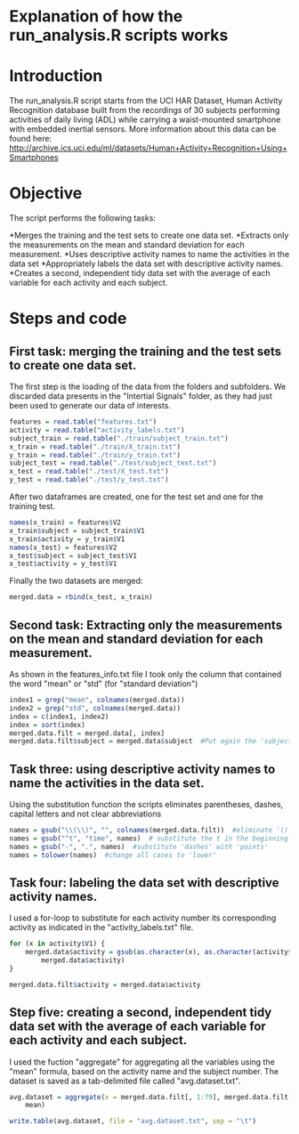 Explanation of how the run_analysis.R scripts works
========================================================

# Introduction
The run_analysis.R script starts from the UCI HAR Dataset, Human Activity Recognition database built from the recordings of 30 subjects performing activities of daily living (ADL) while carrying a waist-mounted smartphone with embedded inertial sensors. More information about this data can be found here: http://archive.ics.uci.edu/ml/datasets/Human+Activity+Recognition+Using+Smartphones

# Objective

The script performs the following tasks:

*Merges the training and the test sets to create one data set.
*Extracts only the measurements on the mean and standard deviation for each measurement. 
*Uses descriptive activity names to name the activities in the data set
*Appropriately labels the data set with descriptive activity names. 
*Creates a second, independent tidy data set with the average of each variable for each activity and each subject. 

# Steps and code

## First task: merging the training and the test sets to create one data set.

The first step is the loading of the data from the folders and subfolders. We discarded data presents in the "Intertial Signals" folder, as they had just been used to generate our data of interests.


```r
features = read.table("features.txt")
activity = read.table("activity_labels.txt")
subject_train = read.table("./train/subject_train.txt")
x_train = read.table("./train/X_train.txt")
y_train = read.table("./train/y_train.txt")
subject_test = read.table("./test/subject_test.txt")
x_test = read.table("./test/X_test.txt")
y_test = read.table("./test/y_test.txt")
```


After two dataframes are created, one for the test set and one for the training test.


```r
names(x_train) = features$V2
x_train$subject = subject_train$V1
x_train$activity = y_train$V1
names(x_test) = features$V2
x_test$subject = subject_test$V1
x_test$activity = y_test$V1
```


Finally the two datasets are merged:


```r
merged.data = rbind(x_test, x_train)
```


## Second task: Extracting only the measurements on the mean and standard deviation for each measurement.

As shown in the features_info.txt file I took only the column that contained the word "mean" or "std" (for "standard deviation")


```r
index1 = grep("mean", colnames(merged.data))
index2 = grep("std", colnames(merged.data))
index = c(index1, index2)
index = sort(index)
merged.data.filt = merged.data[, index]
merged.data.filt$subject = merged.data$subject  #Put again the 'subject column'
```


## Task three: using descriptive activity names to name the activities in the data set.

Using the substitution function the scripts eliminates parentheses, dashes, capital letters and not clear abbreviations

```r
names = gsub("\\(\\)", "", colnames(merged.data.filt))  #eliminate '()' to make the names 'lighter'
names = gsub("^t", "time", names)  # substitute the t in the beginning of the names to 'time' which is more understandable
names = gsub("-", ".", names)  #substitute 'dashes' with 'points'
names = tolower(names)  #change all cases to 'lower'
```


## Task four: labeling the data set with descriptive activity names. 


I used a for-loop to substitute for each activity number its corresponding activity as indicated in the "activity_labels.txt" file.


```r
for (x in activity$V1) {
    merged.data$activity = gsub(as.character(x), as.character(activity$V2[x]), 
        merged.data$activity)
}

merged.data.filt$activity = merged.data$activity
```


## Step five: creating a second, independent tidy data set with the average of each variable for each activity and each subject. 

I used the fuction "aggregate" for aggregating all the variables using the "mean" formula, based on the activity name and the subject number. The dataset is saved as a tab-delimited file called "avg.dataset.txt".


```r
avg.dataset = aggregate(x = merged.data.filt[, 1:79], merged.data.filt[, 80:81], 
    mean)

write.table(avg.dataset, file = "avg.dataset.txt", sep = "\t")
```


